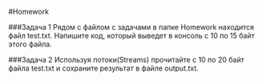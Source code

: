 #Homework

###Задача 1 
Рядом с файлом с задачами в папке Homework находится файл test.txt. Напишите код, который выведет в консоль с 10 по 15 байт этого файла. 

###Задача 2 
Используя потоки(Streams) прочитайте с 10 по 20 байт файла test.txt и сохраните результат в файле output.txt. 